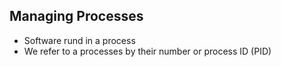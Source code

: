 
## Managing Processes
- Software rund in a process
- We refer to a processes by their number or process ID (PID)
